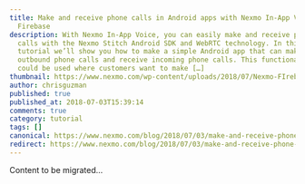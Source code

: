 ```yaml
---
title: Make and receive phone calls in Android apps with Nexmo In-App Voice and
  Firebase
description: With Nexmo In-App Voice, you can easily make and receive phone
  calls with the Nexmo Stitch Android SDK and WebRTC technology. In this
  tutorial we’ll show you how to make a simple Android app that can make
  outbound phone calls and receive incoming phone calls. This functionality
  could be used where customers want to make […]
thumbnail: https://www.nexmo.com/wp-content/uploads/2018/07/Nexmo-FIrebase-Android-App-Voice.png
author: chrisguzman
published: true
published_at: 2018-07-03T15:39:14
comments: true
category: tutorial
tags: []
canonical: https://www.nexmo.com/blog/2018/07/03/make-and-receive-phone-calls-in-android-apps-with-nexmo-in-app-voice-and-firebase-dr
redirect: https://www.nexmo.com/blog/2018/07/03/make-and-receive-phone-calls-in-android-apps-with-nexmo-in-app-voice-and-firebase-dr
---
```

Content to be migrated...